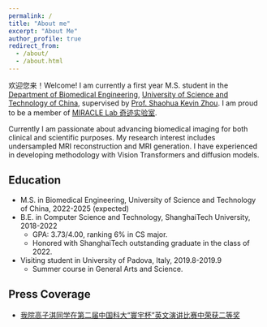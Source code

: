 ```yaml
---
permalink: /
title: "About me"
excerpt: "About Me"
author_profile: true
redirect_from: 
  - /about/
  - /about.html
---
```


欢迎您来！Welcome! I am currently a first year M.S. student in the [Department of Biomedical Engineering](http://bme.ustc.edu.cn/), [University of Science and Technology of China](https://www.ustc.edu.cn/index.htm), supervised by [Prof. Shaohua Kevin Zhou](http://bme.ustc.edu.cn/2021/1115/c28129a532912/page.htm). I am proud to be a member of [MIRACLE Lab 奇迹实验室](https://miracle.ustc.edu.cn/main.htm).

Currently I am passionate about advancing biomedical imaging for both clinical and scientific purposes. My research interest includes undersampled MRI reconstruction and MRI generation. I have experienced in developing methodology with Vision Transformers and diffusion models.

Education
-----
* M.S. in Biomedical Engineering, University of Science and Technology of China, 2022-2025 (expected)
* B.E. in Computer Science and Technology, ShanghaiTech University, 2018-2022
  * GPA: 3.73/4.00, ranking 6% in CS major.
  * Honored with ShanghaiTech outstanding graduate in the class of 2022.
* Visiting student in University of Padova, Italy, 2019.8-2019.9
  * Summer course in General Arts and Science.

Press Coverage
---
* [我院高子淇同学在第二届中国科大“寰宇杯”英文演讲比赛中荣获二等奖](http://bme.ustc.edu.cn/2022/1223/c32532a589164/page.htm)
